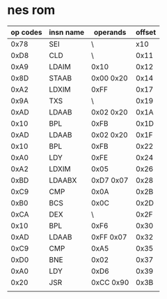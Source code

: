 # nes rom
| op codes | insn name | operands  | offset |
| -------- | --------- | --------- | ------ |
| 0x78     | SEI       | \\        | x10    |
| 0xD8     | CLD       | \\        | 0x11   |
| 0xA9     | LDAIM     | 0x10      | 0x12   |
| 0x8D     | STAAB     | 0x00 0x20 | 0x14   |
| 0xA2     | LDXIM     | 0xFF      | 0x17   |
| 0x9A     | TXS       | \\        | 0x19   |
| 0xAD     | LDAAB     | 0x02 0x20 | 0x1A   |
| 0x10     | BPL       | 0xFB      | 0x1D   |
| 0xAD     | LDAAB     | 0x02 0x20 | 0x1F   |
| 0x10     | BPL       | 0xFB      | 0x22   |
| 0xA0     | LDY       | 0xFE      | 0x24   |
| 0xA2     | LDXIM     | 0x05      | 0x26   |
| 0xBD     | LDAABX    | 0xD7 0x07 | 0x28   |
| 0xC9     | CMP       | 0x0A      | 0x2B   |
| 0xB0     | BCS       | 0x0C      | 0x2D   |
| 0xCA     | DEX       | \\        | 0x2F   |
| 0x10     | BPL       | 0xF6      | 0x30   |
| 0xAD     | LDAAB     | 0xFF 0x07 | 0x32   |
| 0xC9     | CMP       | 0xA5      | 0x35   |
| 0xD0     | BNE       | 0x02      | 0x37   |
| 0xA0     | LDY       | 0xD6      | 0x39   |
| 0x20     | JSR       | 0xCC 0x90 | 0x3B   |
|          |           |           |        |



